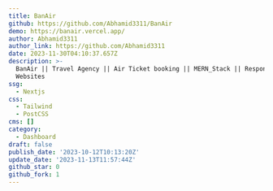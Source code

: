 ```yaml
---
title: BanAir
github: https://github.com/Abhamid3311/BanAir
demo: https://banair.vercel.app/
author: Abhamid3311
author_link: https://github.com/Abhamid3311
date: 2023-11-30T04:10:37.657Z
description: >-
  BanAir || Travel Agency || Air Ticket booking || MERN_Stack || Responsive
  Websites
ssg:
  - Nextjs
css:
  - Tailwind
  - PostCSS
cms: []
category:
  - Dashboard
draft: false
publish_date: '2023-10-12T10:13:20Z'
update_date: '2023-11-13T11:57:44Z'
github_star: 0
github_fork: 1
---
```

